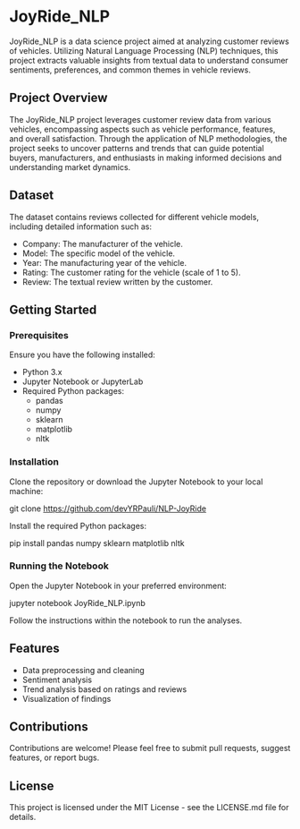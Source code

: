 # JoyRide_NLP

JoyRide_NLP is a data science project aimed at analyzing customer reviews of vehicles. Utilizing Natural Language Processing (NLP) techniques, this project extracts valuable insights from textual data to understand consumer sentiments, preferences, and common themes in vehicle reviews.

## Project Overview

The JoyRide_NLP project leverages customer review data from various vehicles, encompassing aspects such as vehicle performance, features, and overall satisfaction. Through the application of NLP methodologies, the project seeks to uncover patterns and trends that can guide potential buyers, manufacturers, and enthusiasts in making informed decisions and understanding market dynamics.

## Dataset

The dataset contains reviews collected for different vehicle models, including detailed information such as:

- Company: The manufacturer of the vehicle.
- Model: The specific model of the vehicle.
- Year: The manufacturing year of the vehicle.
- Rating: The customer rating for the vehicle (scale of 1 to 5).
- Review: The textual review written by the customer.

## Getting Started

### Prerequisites

Ensure you have the following installed:

- Python 3.x
- Jupyter Notebook or JupyterLab
- Required Python packages:
  - pandas
  - numpy
  - sklearn
  - matplotlib
  - nltk

### Installation

Clone the repository or download the Jupyter Notebook to your local machine:

git clone <https://github.com/devYRPauli/NLP-JoyRide>

Install the required Python packages:

pip install pandas numpy sklearn matplotlib nltk


### Running the Notebook

Open the Jupyter Notebook in your preferred environment:

jupyter notebook JoyRide_NLP.ipynb


Follow the instructions within the notebook to run the analyses.

## Features

- Data preprocessing and cleaning
- Sentiment analysis
- Trend analysis based on ratings and reviews
- Visualization of findings

## Contributions

Contributions are welcome! Please feel free to submit pull requests, suggest features, or report bugs.

## License

This project is licensed under the MIT License - see the LICENSE.md file for details.
